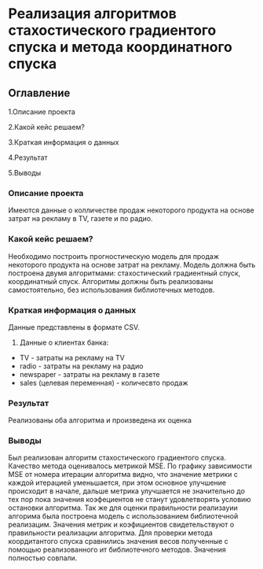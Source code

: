 # Реализация алгоритмов стахостического градиентого спуска и метода координатного спуска
## Оглавление

1.Описание проекта

2.Какой кейс решаем?

3.Краткая информация о данных

4.Результат

5.Выводы


### Описание проекта

Имеются данные о колличестве продаж некоторого продукта на основе затрат на рекламу в TV, газете и по радио.


### Какой кейс решаем?

Необходимо построить прогностическую модель для продаж некоторого продукта на основе затрат на рекламу. Модель должна быть построена двумя алгоритмами: стахостический градиентный спуск, координатный спуск. Алгоритмы должны быть реализованы самостоятельно, без использования библиотечных методов.

### Краткая информация о данных

Данные представлены в формате CSV.  

1. Данные о клиентах банка:

- TV - затраты на рекламу на TV
- radio - затраты на рекламу на радио
- newspaper - затраты на рекламу в газете
- sales (целевая переменная) - количесвто продаж 

### Результат

Реализованы оба алгоритма и произведена их оценка

### Выводы

Был реализован алгоритм стахостического градиентого спуска. Качество метода оценивалось метрикой MSE. По графику зависимости MSE от номера итерации алгоритма видно, что значение метрики с каждой итерацией уменьшается, при этом основное улучшение происходит в начале, дальше метрика улучшается не значительно до тех пор пока значения коэфециентов не станут удовлетворять условию остановки алгоритма. Так же для оценки правильности реализауии алгорима была построена модель с использованием библиотечной реализацим. Значения метрик и коэфициентов свидетельствуют о правильности реализации алгоритма.
Для проверки метода коордитантого спуска сравнились значения весов полученные с помощью реализованного ит библиотечного методов. Значения полностью совпали. 